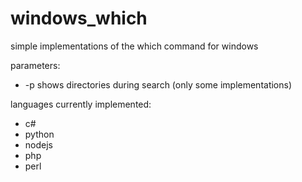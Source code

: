 # windows_which
simple implementations of the which command for windows

parameters:
- -p shows directories during search (only some implementations)

languages currently implemented:
- c#
- python
- nodejs
- php
- perl





